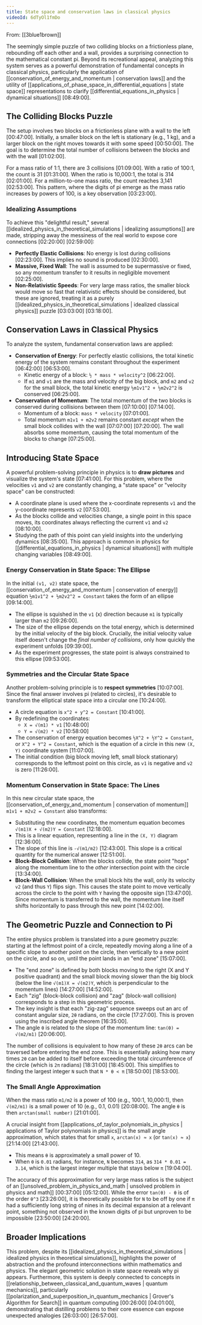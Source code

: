 ```yaml
---
title: State space and conservation laws in classical physics
videoId: 6dTyOl1fmDo
---
```


From: [[3blue1brown]] <br/> 

The seemingly simple puzzle of two colliding blocks on a frictionless plane, rebounding off each other and a wall, provides a surprising connection to the mathematical constant pi. Beyond its recreational appeal, analyzing this system serves as a powerful demonstration of fundamental concepts in classical physics, particularly the application of [[conservation_of_energy_and_momentum | conservation laws]] and the utility of [[applications_of_phase_space_in_differential_equations | state space]] representations to clarify [[differential_equations_in_physics | dynamical situations]] <a class="yt-timestamp" data-t="08:49:00">[08:49:00]</a>.

## The Colliding Blocks Puzzle

The setup involves two blocks on a frictionless plane with a wall to the left <a class="yt-timestamp" data-t="00:47:00">[00:47:00]</a>. Initially, a smaller block on the left is stationary (e.g., 1 kg), and a larger block on the right moves towards it with some speed <a class="yt-timestamp" data-t="00:50:00">[00:50:00]</a>. The goal is to determine the total number of collisions between the blocks and with the wall <a class="yt-timestamp" data-t="01:02:00">[01:02:00]</a>.

For a mass ratio of 1:1, there are 3 collisions <a class="yt-timestamp" data-t="01:09:00">[01:09:00]</a>. With a ratio of 100:1, the count is 31 <a class="yt-timestamp" data-t="01:31:00">[01:31:00]</a>. When the ratio is 10,000:1, the total is 314 <a class="yt-timestamp" data-t="02:01:00">[02:01:00]</a>. For a million-to-one mass ratio, the count reaches 3,141 <a class="yt-timestamp" data-t="02:53:00">[02:53:00]</a>. This pattern, where the digits of pi emerge as the mass ratio increases by powers of 100, is a key observation <a class="yt-timestamp" data-t="03:23:00">[03:23:00]</a>.

### Idealizing Assumptions

To achieve this "delightful result," several [[idealized_physics_in_theoretical_simulations | idealizing assumptions]] are made, stripping away the messiness of the real world to expose core connections <a class="yt-timestamp" data-t="02:20:00">[02:20:00]</a> <a class="yt-timestamp" data-t="02:59:00">[02:59:00]</a>:
*   **Perfectly Elastic Collisions**: No energy is lost during collisions <a class="yt-timestamp" data-t="02:23:00">[02:23:00]</a>. This implies no sound is produced <a class="yt-timestamp" data-t="02:30:00">[02:30:00]</a>.
*   **Massive, Fixed Wall**: The wall is assumed to be supermassive or fixed, so any momentum transfer to it results in negligible movement <a class="yt-timestamp" data-t="02:25:00">[02:25:00]</a>.
*   **Non-Relativistic Speeds**: For very large mass ratios, the smaller block would move so fast that relativistic effects should be considered, but these are ignored, treating it as a purely [[idealized_physics_in_theoretical_simulations | idealized classical physics]] puzzle <a class="yt-timestamp" data-t="03:03:00">[03:03:00]</a> <a class="yt-timestamp" data-t="03:18:00">[03:18:00]</a>.

## Conservation Laws in Classical Physics

To analyze the system, fundamental conservation laws are applied:

*   **Conservation of Energy**: For perfectly elastic collisions, the total kinetic energy of the system remains constant throughout the experiment <a class="yt-timestamp" data-t="06:42:00">[06:42:00]</a> <a class="yt-timestamp" data-t="06:53:00">[06:53:00]</a>.
    *   Kinetic energy of a block: `½ * mass * velocity^2` <a class="yt-timestamp" data-t="06:22:00">[06:22:00]</a>.
    *   If `m1` and `v1` are the mass and velocity of the big block, and `m2` and `v2` for the small block, the total kinetic energy `½m1v1^2 + ½m2v2^2` is conserved <a class="yt-timestamp" data-t="06:25:00">[06:25:00]</a>.
*   **Conservation of Momentum**: The total momentum of the two blocks is conserved during collisions between them <a class="yt-timestamp" data-t="07:10:00">[07:10:00]</a> <a class="yt-timestamp" data-t="07:14:00">[07:14:00]</a>.
    *   Momentum of a block: `mass * velocity` <a class="yt-timestamp" data-t="07:01:00">[07:01:00]</a>.
    *   Total momentum `m1v1 + m2v2` remains constant *except* when the small block collides with the wall <a class="yt-timestamp" data-t="07:07:00">[07:07:00]</a> <a class="yt-timestamp" data-t="07:20:00">[07:20:00]</a>. The wall absorbs some momentum, causing the total momentum of the blocks to change <a class="yt-timestamp" data-t="07:25:00">[07:25:00]</a>.

## Introducing State Space

A powerful problem-solving principle in physics is to **draw pictures** and visualize the system's state <a class="yt-timestamp" data-t="07:41:00">[07:41:00]</a>. For this problem, where the velocities `v1` and `v2` are constantly changing, a "state space" or "velocity space" can be constructed:
*   A coordinate plane is used where the x-coordinate represents `v1` and the y-coordinate represents `v2` <a class="yt-timestamp" data-t="07:53:00">[07:53:00]</a>.
*   As the blocks collide and velocities change, a single point in this space moves, its coordinates always reflecting the current `v1` and `v2` <a class="yt-timestamp" data-t="08:10:00">[08:10:00]</a>.
*   Studying the path of this point can yield insights into the underlying dynamics <a class="yt-timestamp" data-t="08:35:00">[08:35:00]</a>. This approach is common in physics for [[differential_equations_in_physics | dynamical situations]] with multiple changing variables <a class="yt-timestamp" data-t="08:49:00">[08:49:00]</a>.

### Energy Conservation in State Space: The Ellipse

In the initial `(v1, v2)` state space, the [[conservation_of_energy_and_momentum | conservation of energy]] equation `½m1v1^2 + ½m2v2^2 = Constant` takes the form of an ellipse <a class="yt-timestamp" data-t="09:14:00">[09:14:00]</a>.
*   The ellipse is squished in the `v1` (x) direction because `m1` is typically larger than `m2` <a class="yt-timestamp" data-t="09:26:00">[09:26:00]</a>.
*   The size of the ellipse depends on the total energy, which is determined by the initial velocity of the big block. Crucially, the initial velocity value itself doesn't change the *final number of collisions*, only how quickly the experiment unfolds <a class="yt-timestamp" data-t="09:39:00">[09:39:00]</a>.
*   As the experiment progresses, the state point is always constrained to this ellipse <a class="yt-timestamp" data-t="09:53:00">[09:53:00]</a>.

### Symmetries and the Circular State Space

Another problem-solving principle is to **respect symmetries** <a class="yt-timestamp" data-t="10:07:00">[10:07:00]</a>. Since the final answer involves pi (related to circles), it's desirable to transform the elliptical state space into a circular one <a class="yt-timestamp" data-t="10:24:00">[10:24:00]</a>.
*   A circle equation is `x^2 + y^2 = Constant` <a class="yt-timestamp" data-t="10:41:00">[10:41:00]</a>.
*   By redefining the coordinates:
    *   `X = √(m1) * v1` <a class="yt-timestamp" data-t="10:48:00">[10:48:00]</a>
    *   `Y = √(m2) * v2` <a class="yt-timestamp" data-t="10:58:00">[10:58:00]</a>
*   The conservation of energy equation becomes `½X^2 + ½Y^2 = Constant`, or `X^2 + Y^2 = Constant`, which is the equation of a circle in this new `(X, Y)` coordinate system <a class="yt-timestamp" data-t="11:07:00">[11:07:00]</a>.
*   The initial condition (big block moving left, small block stationary) corresponds to the leftmost point on this circle, as `v1` is negative and `v2` is zero <a class="yt-timestamp" data-t="11:26:00">[11:26:00]</a>.

### Momentum Conservation in State Space: The Lines

In this new circular state space, the [[conservation_of_energy_and_momentum | conservation of momentum]] `m1v1 + m2v2 = Constant` also transforms:
*   Substituting the new coordinates, the momentum equation becomes `√(m1)X + √(m2)Y = Constant` <a class="yt-timestamp" data-t="12:18:00">[12:18:00]</a>.
*   This is a linear equation, representing a line in the `(X, Y)` diagram <a class="yt-timestamp" data-t="12:36:00">[12:36:00]</a>.
*   The slope of this line is `-√(m1/m2)` <a class="yt-timestamp" data-t="12:43:00">[12:43:00]</a>. This slope is a critical quantity for the numerical answer <a class="yt-timestamp" data-t="12:51:00">[12:51:00]</a>.
*   **Block-Block Collision**: When the blocks collide, the state point "hops" along the momentum line to the *other* intersection point with the circle <a class="yt-timestamp" data-t="13:34:00">[13:34:00]</a>.
*   **Block-Wall Collision**: When the small block hits the wall, only its velocity `v2` (and thus `Y`) flips sign. This causes the state point to move vertically across the circle to the point with `Y` having the opposite sign <a class="yt-timestamp" data-t="13:47:00">[13:47:00]</a>. Since momentum is transferred to the wall, the momentum line itself shifts horizontally to pass through this new point <a class="yt-timestamp" data-t="14:02:00">[14:02:00]</a>.

## The Geometric Puzzle and Connection to Pi

The entire physics problem is translated into a pure geometry puzzle: starting at the leftmost point of a circle, repeatedly moving along a line of a specific slope to another point on the circle, then vertically to a new point on the circle, and so on, until the point lands in an "end zone" <a class="yt-timestamp" data-t="15:07:00">[15:07:00]</a>.

*   The "end zone" is defined by both blocks moving to the right (X and Y positive quadrant) and the small block moving slower than the big block (below the line `√(m1)X = √(m2)Y`, which is perpendicular to the momentum lines) <a class="yt-timestamp" data-t="14:27:00">[14:27:00]</a> <a class="yt-timestamp" data-t="14:52:00">[14:52:00]</a>.
*   Each "zig" (block-block collision) and "zag" (block-wall collision) corresponds to a step in this geometric process.
*   The key insight is that each "zig-zag" sequence sweeps out an arc of constant angular size, `2θ` radians, on the circle <a class="yt-timestamp" data-t="17:27:00">[17:27:00]</a>. This is proven using the inscribed angle theorem <a class="yt-timestamp" data-t="16:35:00">[16:35:00]</a>.
*   The angle `θ` is related to the slope of the momentum line: `tan(θ) = √(m2/m1)` <a class="yt-timestamp" data-t="20:06:00">[20:06:00]</a>.

The number of collisions is equivalent to how many of these `2θ` arcs can be traversed before entering the end zone. This is essentially asking how many times `2θ` can be added to itself before exceeding the total circumference of the circle (which is `2π` radians) <a class="yt-timestamp" data-t="18:31:00">[18:31:00]</a> <a class="yt-timestamp" data-t="18:45:00">[18:45:00]</a>. This simplifies to finding the largest integer `N` such that `N * θ < π` <a class="yt-timestamp" data-t="18:50:00">[18:50:00]</a> <a class="yt-timestamp" data-t="18:53:00">[18:53:00]</a>.

### The Small Angle Approximation

When the mass ratio `m1/m2` is a power of 100 (e.g., 100:1, 10,000:1), then `√(m2/m1)` is a small power of 10 (e.g., 0.1, 0.01) <a class="yt-timestamp" data-t="20:08:00">[20:08:00]</a>. The angle `θ` is then `arctan(small number)` <a class="yt-timestamp" data-t="21:01:00">[21:01:00]</a>.

A crucial insight from [[applications_of_taylor_polynomials_in_physics | applications of Taylor polynomials in physics]] is the small angle approximation, which states that for small `x`, `arctan(x) ≈ x` (or `tan(x) ≈ x`) <a class="yt-timestamp" data-t="21:14:00">[21:14:00]</a> <a class="yt-timestamp" data-t="21:43:00">[21:43:00]</a>.
*   This means `θ` is approximately a small power of 10.
*   When `θ` is `0.01` radians, for instance, `N` becomes `314`, as `314 * 0.01 = 3.14`, which is the largest integer multiple that stays below `π` <a class="yt-timestamp" data-t="19:04:00">[19:04:00]</a>.

The accuracy of this approximation for very large mass ratios is the subject of an [[unsolved_problem_in_physics_and_math | unsolved problem in physics and math]] <a class="yt-timestamp" data-t="00:37:00">[00:37:00]</a> <a class="yt-timestamp" data-t="05:12:00">[05:12:00]</a>. While the error `tan(θ) - θ` is of the order `θ^3` <a class="yt-timestamp" data-t="23:26:00">[23:26:00]</a>, it is theoretically possible for `N` to be off by one if `π` had a sufficiently long string of nines in its decimal expansion at a relevant point, something not observed in the known digits of pi but unproven to be impossible <a class="yt-timestamp" data-t="23:50:00">[23:50:00]</a> <a class="yt-timestamp" data-t="24:20:00">[24:20:00]</a>.

## Broader Implications

This problem, despite its [[idealized_physics_in_theoretical_simulations | idealized physics in theoretical simulations]], highlights the power of abstraction and the profound interconnections within mathematics and physics. The elegant geometric solution in state space reveals why pi appears. Furthermore, this system is deeply connected to concepts in [[relationship_between_classical_and_quantum_waves | quantum mechanics]], particularly [[polarization_and_superposition_in_quantum_mechanics | Grover's Algorithm for Search]] in quantum computing <a class="yt-timestamp" data-t="00:26:00">[00:26:00]</a> <a class="yt-timestamp" data-t="04:01:00">[04:01:00]</a>, demonstrating that distilling problems to their core essence can expose unexpected analogies <a class="yt-timestamp" data-t="26:03:00">[26:03:00]</a> <a class="yt-timestamp" data-t="26:57:00">[26:57:00]</a>.